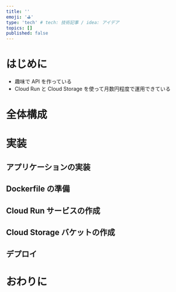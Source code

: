 ```yaml
---
title: ''
emoji: '⛳️'
type: 'tech' # tech: 技術記事 / idea: アイデア
topics: []
published: false
---
```


# はじめに

- 趣味で API を作っている
- Cloud Run と Cloud Storage を使って月数円程度で運用できている

# 全体構成

# 実装

## アプリケーションの実装

## Dockerfile の準備

## Cloud Run サービスの作成

## Cloud Storage バケットの作成

## デプロイ

# おわりに
